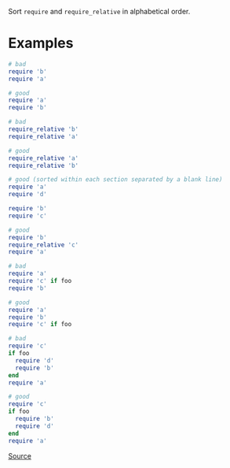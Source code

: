 
Sort `require` and `require_relative` in alphabetical order.

# Examples

```ruby
# bad
require 'b'
require 'a'

# good
require 'a'
require 'b'

# bad
require_relative 'b'
require_relative 'a'

# good
require_relative 'a'
require_relative 'b'

# good (sorted within each section separated by a blank line)
require 'a'
require 'd'

require 'b'
require 'c'

# good
require 'b'
require_relative 'c'
require 'a'

# bad
require 'a'
require 'c' if foo
require 'b'

# good
require 'a'
require 'b'
require 'c' if foo

# bad
require 'c'
if foo
  require 'd'
  require 'b'
end
require 'a'

# good
require 'c'
if foo
  require 'b'
  require 'd'
end
require 'a'
```

[Source](http://www.rubydoc.info/gems/rubocop/RuboCop/Cop/Style/RequireOrder)